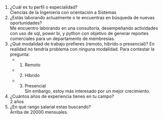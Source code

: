 1. ¿Cuál es tu perfil o especialidad?
<br/> Ciencias de la Ingeniería con orientación a Sistemas 
1. ¿Estás laborando actualmente o te encuentras en búsqueda de nuevas oportunidades?
<br/>Me encuentro laborando en una consultoría, desempeñando actividades con uso de sql, power bi, y python con objetivo de generar reportes comerciales para un departamento de membresías.
1. ¿Qué modalidad de trabajo prefieres (remoto, híbrido o presencial)?
En realidad no tendría problema con ninguna modalidad. Para contestar la pregunta:
   - 1. Remoto
   - 2. Híbrido
   - 3. Presencial
<br/> Sin embargo, estoy más interesado por un mejor crecimiento.
1. ¿Cuántos años de experiencia tienes en tu campo?
<br/> 2 años
1. ¿En qué rango salarial estas buscando?
<br/> Arriba de 20000 mensuales.





